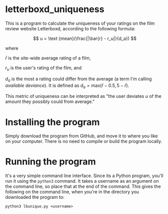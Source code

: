 # letterboxd_uniqueness
This is a program to calculate the uniqueness of your ratings on the film review website Letterboxd, according to the following formula:

$$
u = \text {mean}(\frac{|\bar{r} - r_u|}{d_a})
$$

where

$\bar{r}$  is the site-wide average rating of a film, 

$r_u$  is the user's rating of the film, and 

$d_a$  is the most a rating could differ from the average (a term I'm calling <i>available deviance</i>). It is defined as $d_a = \text {max}(\bar{r} - 0.5, 5 - \bar{r})$.

This metric of uniqueness can be interpreted as "the user deviates $u$ of the amount they possibly could from average."

# Installing the program
Simply download the program from GitHub, and move it to where you like on your computer. There is no need to compile or build the program locally.

# Running the program
It's a very simple command line interface. Since its a Python program, you'll run it using the `python3` command. It takes a username as an argument on the command line, so place that at the end of the command. This gives the following on the command line, when you're in the directory you downloaded the program to:
```
python3 lbunique.py <username>
```
